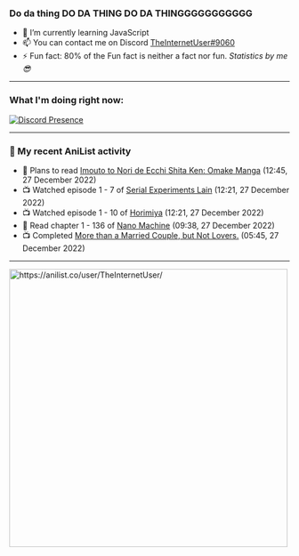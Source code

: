 ### Do da thing DO DA THING DO DA THINGGGGGGGGGGG

- 🌱 I’m currently learning JavaScript
- 📫 You can contact me on Discord [TheInternetUser#9060](https://discord.com/users/534117072796385300)
- ⚡ Fun fact: 80% of the Fun fact is neither a fact nor fun. _Statistics by me 😎_
<hr>
 
### What I'm doing right now:
[![Discord Presence](https://lanyard.cnrad.dev/api/534117072796385300)](https://discord.com/users/534117072796385300)
<hr>
  
### 🌸 My recent AniList activity

<!-- ANILIST_ACTIVITY:start -->

-   📖 Plans to read [Imouto to Nori de Ecchi Shita Ken: Omake Manga](https://anilist.co/manga/159337) (12:45, 27 December 2022)
-   📺 Watched episode 1 - 7 of [Serial Experiments Lain](https://anilist.co/anime/339) (12:21, 27 December 2022)
-   📺 Watched episode 1 - 10 of [Horimiya](https://anilist.co/anime/124080) (12:21, 27 December 2022)
-   📖 Read chapter 1 - 136 of [Nano Machine](https://anilist.co/manga/120980) (09:38, 27 December 2022)
-   📺 Completed [More than a Married Couple, but Not Lovers.](https://anilist.co/anime/141949) (05:45, 27 December 2022)

<!-- ANILIST_ACTIVITY:end -->
<hr>

<img width="500" alt="https://anilist.co/user/TheInternetUser/" src="https://img.anili.st/User/929966"/>
